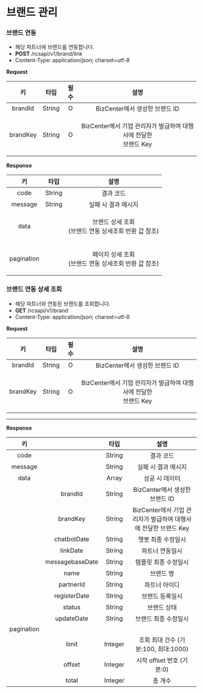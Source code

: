# 브랜드 관리

### 브랜드 연동

* 해당 파트너에 브랜드를 연동합니다.
* **POST** /rcsapi/v1/brand/link
* Content-Type: application/json; charset=utf-8



**Request**

|   **키**  | **타입** | **필수** |                        **설명**                       |
| :------: | :----: | :----: | :-------------------------------------------------: |
|  brandId | String |    O   |                BizCenter에서 생성한 브랜드 ID               |
| brandKey | String |    O   | <p>BizCenter에서 기업 관리자가 발급하여 대행사에 전달한<br>브랜드 Key</p> |

**Response**

|    **키**   | **타입** |                   **설명**                  |
| :--------: | :----: | :---------------------------------------: |
|    code    | String |                   결과 코드                   |
|   message  | String |                실패 시 결과 메시지                |
|    data    |        | <p>브랜드 상세 조회<br>(브랜드 연동 상세조회 반환 값 참조)</p> |
| pagination |        | <p>페이지 상세 조회<br>(브랜드 연동 상세조회 반환 값 참조)</p> |

### 브랜드 연동 상세 조회

* 해당 파트너와 연동된 브랜드를 조회합니다.
* **GET** /rcsapi/v1/brand
* Content-Type: application/json; charset=utf-8



**Request**

|   **키**  | **타입** | **필수** |                        **설명**                       |
| :------: | :----: | :----: | :-------------------------------------------------: |
|  brandId | String |    O   |                BizCenter에서 생성한 브랜드 ID               |
| brandKey | String |    O   | <p>BizCenter에서 기업 관리자가 발급하여 대행사에 전달한<br>브랜드 Key</p> |

****

**Response**

|    **키**   |                 |  **타입** |                   **설명**                  |
| :--------: | :-------------: | :-----: | :---------------------------------------: |
|    code    |                 |  String |                   결과 코드                   |
|   message  |                 |  String |                실패 시 결과 메시지                |
|    data    |                 |  Array  |                  성공 시 데이터                 |
|            |     brandId     |  String |           BizCenter에서 생성한 브랜드 ID          |
|            |     brandKey    |  String | BizCenter에서 기업 관리자가 발급하여 대행사에 전달한 브랜드 Key |
|            |   chatbotDate   |  String |                 챗봇 최종 수정일시                |
|            |     linkDate    |  String |                  파트너 연동일시                 |
|            | messagebaseDate |  String |                템플릿 최종 수정일시                |
|            |       name      |  String |                   브랜드 명                   |
|            |    partnerId    |  String |                  파트너 아이디                  |
|            |   registerDate  |  String |                  브랜드 등록일시                 |
|            |      status     |  String |                   브랜드 상태                  |
|            |    updateDate   |  String |                브랜드 최종 수정일시                |
| pagination |                 |         |                                           |
|            |      limit      | Integer |         조회 최대 건수 (기본:100, 최대:1000)        |
|            |      offset     | Integer |            시작 offset 번호 (기본:0)            |
|            |      total      | Integer |                    총 개수                   |

